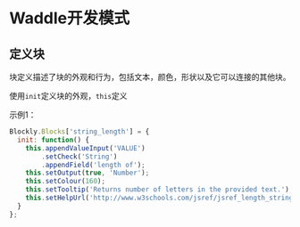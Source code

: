 # Waddle开发模式

## 定义块

块定义描述了块的外观和行为，包括文本，颜色，形状以及它可以连接的其他块。

使用`init`定义块的外观，`this`定义

示例1：
```javascript
Blockly.Blocks['string_length'] = {
  init: function() {
    this.appendValueInput('VALUE')
        .setCheck('String')
        .appendField('length of');
    this.setOutput(true, 'Number');
    this.setColour(160);
    this.setTooltip('Returns number of letters in the provided text.');
    this.setHelpUrl('http://www.w3schools.com/jsref/jsref_length_string.asp');
  }
};
```